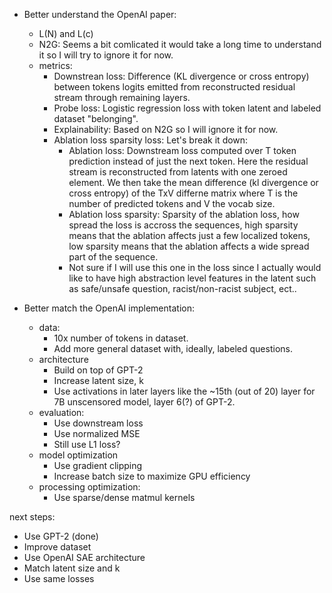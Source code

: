 - Better understand the OpenAI paper:
    - L(N) and L(c) 
    - N2G: Seems a bit comlicated it would take a long time to understand it so I will try to ignore it for now.
    - metrics:
        - Downstrean loss: Difference (KL divergence or cross entropy) between tokens logits emitted from reconstructed residual stream through remaining layers.
        - Probe loss: Logistic regression loss with token latent and labeled dataset "belonging".
        - Explainability: Based on N2G so I will ignore it for now.
        - Ablation loss sparsity loss:
          Let's break it down:
          - Ablation loss:
            Downstream loss computed over T token prediction instead of just the next token.
            Here the residual stream is reconstructed from latents with one zeroed element.
            We then take the mean difference (kl divergence or cross entropy) of the TxV differne matrix where T is the number of predicted tokens and V the vocab size.
          - Ablation loss sparsity: Sparsity of the ablation loss, how spread the loss is accross the sequences, high sparsity means that the ablation affects just a few localized tokens, low sparsity means that the ablation affects a wide spread part of the sequence.
          - Not sure if I will use this one in the loss since I actually would like to have high abstraction level features in the latent such as safe/unsafe question, racist/non-racist subject, ect..

- Better match the OpenAI implementation:
    - data:
        - 10x number of tokens in dataset.
        - Add more general dataset with, ideally, labeled questions.
    - architecture
        - Build on top of GPT-2
        - Increase latent size, k
        - Use activations in later layers like the ~15th (out of 20) layer for 7B unscensored model, layer 6(?) of GPT-2.
    - evaluation:
        - Use downstream loss
        - Use normalized MSE
        - Still use L1 loss?
    - model optimization
        - Use gradient clipping 
        - Increase batch size to maximize GPU efficiency
    - processing optimization:
        - Use sparse/dense matmul kernels

next steps:
- Use GPT-2 (done)
- Improve dataset
- Use OpenAI SAE architecture
- Match latent size and k
- Use same losses